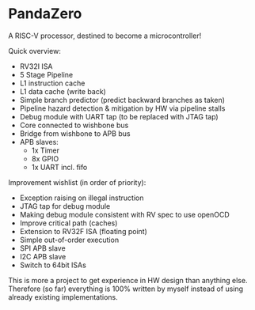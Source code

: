 # PandaZero
A RISC-V processor, destined to become a microcontroller!

Quick overview:
* RV32I ISA
* 5 Stage Pipeline
* L1 instruction cache
* L1 data cache (write back)
* Simple branch predictor (predict backward branches as taken)
* Pipeline hazard detection & mitigation by HW via pipeline stalls
* Debug module with UART tap (to be replaced with JTAG tap)
* Core connected to wishbone bus
* Bridge from wishbone to APB bus
* APB slaves:
  * 1x Timer
  * 8x GPIO
  * 1x UART incl. fifo

Improvement wishlist (in order of priority):
* Exception raising on illegal instruction
* JTAG tap for debug module
* Making debug module consistent with RV spec to use openOCD
* Improve critical path (caches)
* Extension to RV32F ISA (floating point)
* Simple out-of-order execution
* SPI APB slave
* I2C APB slave
* Switch to 64bit ISAs

This is more a project to get experience in HW design than anything else. Therefore (so far) everything is 100% written by myself instead of using already existing implementations.
